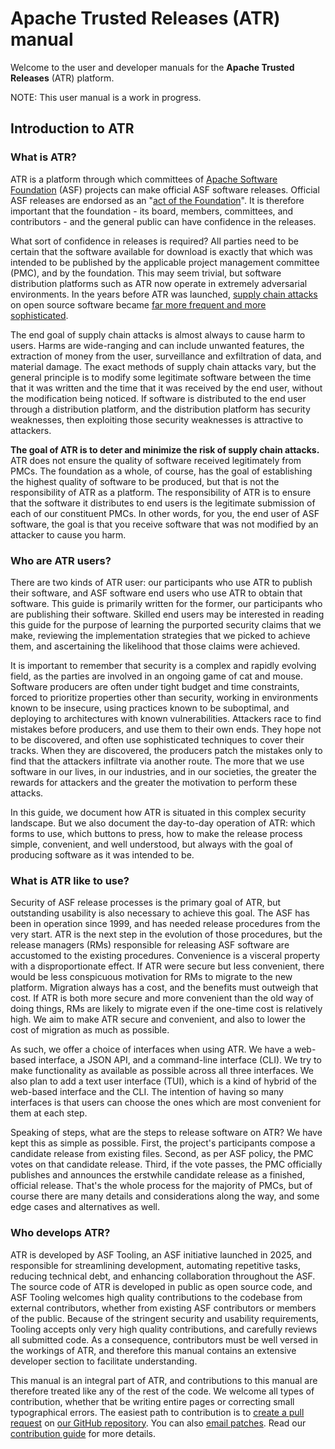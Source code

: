 # Apache Trusted Releases (ATR) manual

Welcome to the user and developer manuals for the **Apache Trusted Releases** (ATR) platform.

NOTE: This user manual is a work in progress.

## Introduction to ATR

### What is ATR?

ATR is a platform through which committees of [Apache Software Foundation](https://www.apache.org/) (ASF) projects can make official ASF software releases. Official ASF releases are endorsed as an "[act of the Foundation](https://www.apache.org/legal/release-policy.html#release-definition)". It is therefore important that the foundation - its board, members, committees, and contributors - and the general public can have confidence in the releases.

What sort of confidence in releases is required? All parties need to be certain that the software available for download is exactly that which was intended to be published by the applicable project management committee (PMC), and by the foundation. This may seem trivial, but software distribution platforms such as ATR now operate in extremely adversarial environments. In the years before ATR was launched, [supply chain attacks](https://en.wikipedia.org/wiki/Supply_chain_attack) on open source software became [far more frequent and more sophisticated](https://www.sonatype.com/state-of-the-software-supply-chain/2024/scale).

The end goal of supply chain attacks is almost always to cause harm to users. Harms are wide-ranging and can include unwanted features, the extraction of money from the user, surveillance and exfiltration of data, and material damage. The exact methods of supply chain attacks vary, but the general principle is to modify some legitimate software between the time that it was written and the time that it was received by the end user, without the modification being noticed. If software is distributed to the end user through a distribution platform, and the distribution platform has security weaknesses, then exploiting those security weaknesses is attractive to attackers.

**The goal of ATR is to deter and minimize the risk of supply chain attacks.** ATR does not ensure the quality of software received legitimately from PMCs. The foundation as a whole, of course, has the goal of establishing the highest quality of software to be produced, but that is not the responsibility of ATR as a platform. The responsibility of ATR is to ensure that the software it distributes to end users is the legitimate submission of each of our constituent PMCs. In other words, for you, the end user of ASF software, the goal is that you receive software that was not modified by an attacker to cause you harm.

### Who are ATR users?

There are two kinds of ATR user: our participants who use ATR to publish their software, and ASF software end users who use ATR to obtain that software. This guide is primarily written for the former, our participants who are publishing their software. Skilled end users may be interested in reading this guide for the purpose of learning the purported security claims that we make, reviewing the implementation strategies that we picked to achieve them, and ascertaining the likelihood that those claims were achieved.

It is important to remember that security is a complex and rapidly evolving field, as the parties are involved in an ongoing game of cat and mouse. Software producers are often under tight budget and time constraints, forced to prioritize properties other than security, working in environments known to be insecure, using practices known to be suboptimal, and deploying to architectures with known vulnerabilities. Attackers race to find mistakes before producers, and use them to their own ends. They hope not to be discovered, and often use sophisticated techniques to cover their tracks. When they are discovered, the producers patch the mistakes only to find that the attackers infiltrate via another route. The more that we use software in our lives, in our industries, and in our societies, the greater the rewards for attackers and the greater the motivation to perform these attacks.

In this guide, we document how ATR is situated in this complex security landscape. But we also document the day-to-day operation of ATR: which forms to use, which buttons to press, how to make the release process simple, convenient, and well understood, but always with the goal of producing software as it was intended to be.

### What is ATR like to use?

Security of ASF release processes is the primary goal of ATR, but outstanding usability is also necessary to achieve this goal. The ASF has been in operation since 1999, and has needed release procedures from the very start. ATR is the next step in the evolution of those procedures, but the release managers (RMs) responsible for releasing ASF software are accustomed to the existing procedures. Convenience is a visceral property with a disproportionate effect. If ATR were secure but less convenient, there would be less conspicuous motivation for RMs to migrate to the new platform. Migration always has a cost, and the benefits must outweigh that cost. If ATR is both more secure and more convenient than the old way of doing things, RMs are likely to migrate even if the one-time cost is relatively high. We aim to make ATR secure and convenient, and also to lower the cost of migration as much as possible.

As such, we offer a choice of interfaces when using ATR. We have a web-based interface, a JSON API, and a command-line interface (CLI). We try to make functionality as available as possible across all three interfaces. We also plan to add a text user interface (TUI), which is a kind of hybrid of the web-based interface and the CLI. The intention of having so many interfaces is that users can choose the ones which are most convenient for them at each step.

Speaking of steps, what are the steps to release software on ATR? We have kept this as simple as possible. First, the project's participants compose a candidate release from existing files. Second, as per ASF policy, the PMC votes on that candidate release. Third, if the vote passes, the PMC officially publishes and announces the erstwhile candidate release as a finished, official release. That's the whole process for the majority of PMCs, but of course there are many details and considerations along the way, and some edge cases and alternatives as well.

### Who develops ATR?

ATR is developed by ASF Tooling, an ASF initiative launched in 2025, and responsible for streamlining development, automating repetitive tasks, reducing technical debt, and enhancing collaboration throughout the ASF. The source code of ATR is developed in public as open source code, and ASF Tooling welcomes high quality contributions to the codebase from external contributors, whether from existing ASF contributors or members of the public. Because of the stringent security and usability requirements, Tooling accepts only very high quality contributions, and carefully reviews all submitted code. As a consequence, contributors must be well versed in the workings of ATR, and therefore this manual contains an extensive developer section to facilitate understanding.

This manual is an integral part of ATR, and contributions to this manual are therefore treated like any of the rest of the code. We welcome all types of contribution, whether that be writing entire pages or correcting small typographical errors. The easiest path to contribution is to [create a pull request](https://github.com/apache/tooling-trusted-release/compare) on [our GitHub repository](https://github.com/apache/tooling-trusted-release). You can also [email patches](https://lists.apache.org/list.html?dev@tooling.apache.org). Read our [contribution guide](contribution.html) for more details.
